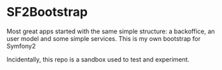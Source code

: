 SF2Bootstrap
============

Most great apps started with the same simple structure: a backoffice, an user model and some simple services. This is my own bootstrap for Symfony2

Incidentally, this repo is a sandbox used to test and experiment.
